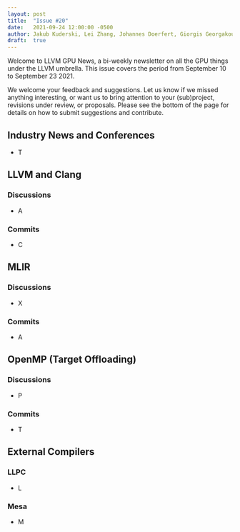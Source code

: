 ```yaml
---
layout: post
title:  "Issue #20"
date:   2021-09-24 12:00:00 -0500
author: Jakub Kuderski, Lei Zhang, Johannes Doerfert, Giorgis Georgakoudis, Joseph Huber
draft:  true
---
```


Welcome to LLVM GPU News, a bi-weekly newsletter on all the GPU things under the LLVM umbrella.
This issue covers the period from September 10 to September 23 2021.

We welcome your feedback and suggestions. Let us know if we missed anything interesting, or want us to bring attention to your (sub)project, revisions under review, or proposals. Please see the bottom of the page for details on how to submit suggestions and contribute.


## Industry News and Conferences
*  T


##  LLVM and Clang

### Discussions

*  A

### Commits

*  C


## MLIR

### Discussions

*  X
### Commits

*  A


## OpenMP (Target Offloading)

### Discussions

*  P

### Commits

*  T


## External Compilers

### LLPC

*  L

### Mesa

* M
